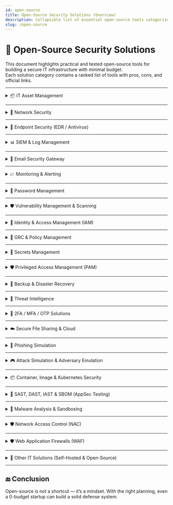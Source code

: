 ```yaml
---
id: open-source
title: Open-Source Security Solutions (Overview)
description: Collapsible list of essential open-source tools categorized by solution type.
slug: /open-source
---
```



# 🧩 Open-Source Security Solutions

This document highlights practical and tested open-source tools for building a secure IT infrastructure with minimal budget.  
Each solution category contains a ranked list of tools with pros, cons, and official links.


---

<details>
<summary>📦 IT Asset Management</summary>

Tools for tracking hardware, software, licenses, and infrastructure assets.

### 🥇 1. **GLPI**
> A comprehensive IT asset and service management platform.

- ✅ **Pros**:
  - Full ITIL support (Incident, Change, Problem management)
  - Extendable with plugins (LDAP, monitoring, inventory agents)
  - Built-in ticketing and CMDB
- ❌ **Cons**:
  - UI feels dated
  - Initial setup can be complex
- 🔗 [https://glpi-project.org](https://glpi-project.org)

---

### 🥈 2. **Snipe-IT**
> A lightweight, user-friendly inventory management tool.

- ✅ **Pros**:
  - Modern and intuitive interface
  - Tracks assets, licenses, check-ins/checkouts
  - Easy for small IT teams to adopt
- ❌ **Cons**:
  - No built-in CMDB
  - Limited integrations compared to GLPI
- 🔗 [https://snipeitapp.com](https://snipeitapp.com)  
  [GitHub Repo](https://github.com/snipe/snipe-it)

---

### 🥉 3. **NetBox**
> A DCIM tool for managing networks, racks, and IP space.

- ✅ **Pros**:
  - Perfect for data center and network infrastructure mapping
  - Powerful REST API for automation
  - Tracks IPs, VLANs, racks, and cables
- ❌ **Cons**:
  - Not intended for tracking user devices like laptops
  - More DevOps/NOC-oriented than traditional IT
- 🔗 [https://netbox.dev](https://netbox.dev)  
  [GitHub Repo](https://github.com/netbox-community/netbox)

</details>


---


<details>
<summary>📡 Network Security</summary>

Tools to monitor, filter, and protect your network infrastructure.

### 🥇 1. **OPNsense / pfSense**
> Open-source firewall and routing platforms with enterprise-grade features.

- ✅ **Pros**:
  - Full-featured firewall, IDS/IPS (Suricata), VPN, DHCP, DNS
  - Web-based GUI, easy to configure
  - Plugin ecosystem (e.g., ntopng, HAProxy, Sensei)
- ❌ **Cons**:
  - Requires dedicated hardware or VM
  - Can be overkill for very small environments
- 🔗 [https://opnsense.org](https://opnsense.org)  
  [https://www.pfsense.org](https://www.pfsense.org)

---

### 🥈 2. **Suricata**
> Powerful and fast IDS/IPS engine with deep packet inspection.

- ✅ **Pros**:
  - Real-time intrusion detection and prevention
  - Supports signature and anomaly-based detection
  - Works standalone or integrated into other tools (like OPNsense)
- ❌ **Cons**:
  - CLI-driven, requires config tuning
  - Generates a lot of logs; needs log management
- 🔗 [https://suricata.io](https://suricata.io)

---

### 🥉 3. **Zeek (formerly Bro)**
> Advanced network traffic analysis framework.

- ✅ **Pros**:
  - Excellent for protocol-level logging and forensic analysis
  - Strong in academic, research, and SOC environments
  - Highly extensible via scripting
- ❌ **Cons**:
  - Steep learning curve
  - Not a full-fledged firewall or IPS
- 🔗 [https://zeek.org](https://zeek.org)

---

### 🏅 4. **Snort**
> One of the oldest and most popular network IDS/IPS systems.

- ✅ **Pros**:
  - Proven stability and large rule set (from Cisco Talos)
  - Can run in IDS or inline IPS mode
  - Broad community support and integration options
- ❌ **Cons**:
  - Less modern than Suricata in multithreading
  - More effort required for config management
- 🔗 [https://www.snort.org](https://www.snort.org)

</details>


---


<details>
<summary>🔐 Endpoint Security (EDR / Antivirus)</summary>

Tools to monitor, detect, and respond to endpoint threats on Windows and Linux systems.

### 🥇 1. **Wazuh**
> Open-source XDR and SIEM agent for endpoint security and compliance.

- ✅ **Pros**:
  - Real-time log collection and anomaly detection
  - File integrity monitoring (FIM), rootkit detection, and vulnerability detection
  - Works across Windows, Linux, and macOS
- ❌ **Cons**:
  - Complex to deploy as full stack (uses ELK backend)
  - Needs fine-tuning for noise reduction
- 🔗 [https://wazuh.com](https://wazuh.com)

---

### 🥈 2. **OSSEC+**
> Enhanced version of OSSEC with machine learning and threat intelligence, still free.

- ✅ **Pros**:
  - Includes ML engine, PKI encryption, ELK integration
  - Real-time community threat sharing
  - Features: FIM, malware detection, active response, compliance auditing
- ❌ **Cons**:
  - Requires free registration to access OSSEC+ features
  - Slightly less community support than Wazuh
- 🔗 [https://www.atomicorp.com/products/ossec/](https://www.atomicorp.com/products/ossec/)

---

### 🥉 3. **OSSEC**
> Lightweight host-based intrusion detection system (HIDS).

- ✅ **Pros**:
  - File integrity monitoring, log analysis, rootkit detection
  - Works on Linux, Windows, BSD
  - Extremely lightweight and stable
- ❌ **Cons**:
  - No built-in GUI
  - Lacks advanced threat sharing or ML features
- 🔗 [https://www.ossec.net](https://www.ossec.net)

</details>


---


<details>
<summary>📊 SIEM & Log Management</summary>

Solutions for collecting, analyzing, and responding to logs for security and compliance.

### 🥇 1. **ELK Stack (Elasticsearch, Logstash, Kibana)**
> Industry-standard open-source stack for centralized log management and SIEM.

- ✅ **Pros**:
  - Powerful search, filtering, and visualization (Kibana)
  - Flexible ingestion pipeline with Logstash and Beats
  - Widely adopted in security operations centers (SOCs)
- ❌ **Cons**:
  - Resource-intensive (requires 8GB+ RAM for smooth use)
  - Requires tuning and scaling for large log volumes
- 🔗 [https://www.elastic.co/what-is/elk-stack](https://www.elastic.co/what-is/elk-stack)

---

### 🥈 2. **Wazuh**
> An open-source XDR and SIEM platform based on the ELK stack.

- ✅ **Pros**:
  - Centralized log collection, analysis, and alerting
  - Comes with prebuilt dashboards, rules, and threat detection
  - Combines endpoint monitoring with SIEM functionality
- ❌ **Cons**:
  - Requires Elasticsearch backend (resource heavy)
  - Rule tuning and false-positive handling required
- 🔗 [https://wazuh.com](https://wazuh.com)

---

### 🥉 3. **OSSEC+**
> Enhanced version of OSSEC with integrated ELK, machine learning, and threat sharing.

- ✅ **Pros**:
  - Machine learning for anomaly detection
  - Real-time community threat sharing
  - Includes ELK stack, PKI encryption, and FIM
- ❌ **Cons**:
  - Requires free registration for OSSEC+ features
  - Slightly smaller community than Wazuh or ELK
- 🔗 [https://www.atomicorp.com/products/ossec/](https://www.atomicorp.com/products/ossec/)

</details>


---


<details>
<summary>📩 Email Security Gateway</summary>

Solutions to protect inbound/outbound email traffic from spam, phishing, and malware.

### 🥇 1. **Rspamd**
> High-performance spam filtering system that can be used as a mail gateway.

- ✅ **Pros**:
  - Fast and lightweight (C-written, asynchronous)
  - DNSBL, SPF, DKIM, DMARC, fuzzy matching
  - Web UI and Redis support
- ❌ **Cons**:
  - Requires external MTA integration (e.g., Postfix)
  - Advanced config can be complex
- 🔗 [https://rspamd.com](https://rspamd.com)

---

### 🥈 2. **Mailcow**
> Mail server suite with anti-spam/anti-virus, supports Postfix, Dovecot, Rspamd, and ClamAV.

- ✅ **Pros**:
  - All-in-one mail server + security stack
  - Docker-based, easy deployment
  - Web UI, Let's Encrypt, 2FA support
- ❌ **Cons**:
  - More like a full mail server than just a gateway
  - Heavier than standalone tools
- 🔗 [https://mailcow.email](https://mailcow.email)

---

### 🥉 3. **Proxmox Mail Gateway**
> Enterprise-class email security appliance (open-source edition available).

- ✅ **Pros**:
  - Powerful web GUI
  - SpamAssassin + ClamAV integration
  - Rule-based filtering and quarantine
- ❌ **Cons**:
  - Open-source version lacks some commercial features
  - Needs separate SMTP infrastructure
- 🔗 [https://www.proxmox.com/en/proxmox-mail-gateway](https://www.proxmox.com/en/proxmox-mail-gateway)

</details>


---


<details>
<summary>📈 Monitoring & Alerting</summary>

Best open-source tools to monitor infrastructure, analyze system health, and receive real-time alerts.

### 🥇 1. **Zabbix**
> Enterprise-grade full-stack monitoring platform.

- ✅ **Pros**:
  - Monitor servers, network devices, VMs, services
  - Supports SNMP, traps, agent/agentless monitoring
  - Complex alerting logic and escalation rules
- ❌ **Cons**:
  - Initial setup and configuration are complex
  - UI could feel outdated compared to modern tools
- 🔗 [https://www.zabbix.com](https://www.zabbix.com)

---

### 🥈 2. **Prometheus + Grafana**
> Cloud-native metrics-based monitoring with rich dashboards and alerts.

- ✅ **Pros**:
  - Powerful PromQL-based querying
  - Grafana integration for custom dashboards
  - Alertmanager for flexible notifications
- ❌ **Cons**:
  - Focused on time-series metrics only (no logs)
  - Requires understanding of Prometheus architecture
- 🔗 [https://prometheus.io](https://prometheus.io)  
  [https://grafana.com](https://grafana.com)

---

### 🥉 3. **Uptime Kuma**
> Simple self-hosted uptime monitoring tool with alerting.

- ✅ **Pros**:
  - Easy to set up (Docker-based or standalone)
  - Telegram, Slack, Discord, Email, etc. notifications
  - Supports HTTP(s), TCP, DNS, Ping (ICMP)
- ❌ **Cons**:
  - Only checks availability, no system metrics
  - Limited integrations compared to Zabbix/Prometheus
- 🔗 [https://github.com/louislam/uptime-kuma](https://github.com/louislam/uptime-kuma)

</details>


---


<details>
<summary>🔐 Password Management</summary>

Open-source tools to securely store and manage passwords, API keys, and secrets — suitable for self-hosted personal and organizational use.

### 🥇 1. **Vaultwarden** (Bitwarden-compatible)
> Lightweight self-hosted password server compatible with official Bitwarden clients.

- ✅ **Pros**:
  - Supports browser/mobile apps, organizations, vaults
  - Minimal resource usage, Docker deployment
  - 2FA, TOTP, admin panel, user/group support
- ❌ **Cons**:
  - Community-driven fork, no official support
  - Lacks some advanced Bitwarden premium features
- 🔗 [https://github.com/dani-garcia/vaultwarden](https://github.com/dani-garcia/vaultwarden)

---

### 🥈 2. **Passbolt**
> GPG-based team password manager built for collaboration and sharing.

- ✅ **Pros**:
  - Designed for team-based usage
  - Secure GPG encryption
  - Browser extension, user/group roles, audit logs
- ❌ **Cons**:
  - Setup is complex (PHP + GPG + MySQL)
  - Mobile and offline access still limited
- 🔗 [https://www.passbolt.com](https://www.passbolt.com)

---

### 🥉 3. **Psono**
> Enterprise-ready password manager with strong API support and encryption.

- ✅ **Pros**:
  - Multi-user, multi-tenant, encrypted sharing
  - LDAP, REST API, Docker-based deployment
  - Supports file secrets and access control
- ❌ **Cons**:
  - UI is less intuitive than others
  - Enterprise features may require a license
- 🔗 [https://psono.com](https://psono.com)


</details>


---


<details>
<summary>🛡️ Vulnerability Management & Scanning</summary>

Tools that help detect, evaluate, and manage security vulnerabilities across infrastructure, endpoints, and web applications.

---

### 🥇 1. **OpenVAS / Greenbone Community Edition**
> One of the most complete open-source vulnerability scanners maintained by Greenbone.

- ✅ **Pros**:
  - Large vulnerability test feed (100K+ tests)
  - Full infrastructure scanning (servers, routers, network devices)
  - Web-based dashboard (GVM), role-based access
  - Regular updates and scan policy customization
- ❌ **Cons**:
  - Complex installation, especially on non-Debian systems
  - Requires decent hardware resources
  - Web app testing is limited
- 🔗 [https://www.greenbone.net/en/community-edition](https://www.greenbone.net/en/community-edition)

---

### 🥈 2. **Nessus Essentials**
> A popular vulnerability scanner developed by Tenable — free for up to 16 IPs.

- ✅ **Pros**:
  - Intuitive GUI and easy to use
  - Regular plugin feed updates (CVEs, CVSS, risk rating)
  - Multiple scan templates (external, web, compliance, etc.)
  - Ideal for small environments or training labs
- ❌ **Cons**:
  - Not fully open-source (closed-source with free tier)
  - Registration required to use Essentials edition
- 🔗 [https://www.tenable.com/products/nessus/nessus-essentials](https://www.tenable.com/products/nessus/nessus-essentials)

---

### 🥉 3. **Faraday Community Edition**
> A vulnerability management platform that aggregates findings from multiple scanners.

- ✅ **Pros**:
  - Centralizes results from OpenVAS, Nmap, Burp, Nikto, etc.
  - Risk-based dashboards and tagging
  - Great for teams to track findings and assign remediation
- ❌ **Cons**:
  - Community edition lacks reporting and automation
  - Setup is heavier compared to standalone scanners
- 🔗 [https://github.com/infobyte/faraday](https://github.com/infobyte/faraday)

---

### 🌐 4. **OWASP ZAP (Zed Attack Proxy)**
> A full-featured DAST (Dynamic Application Security Testing) tool for web apps.

- ✅ **Pros**:
  - Proxy-based web app scanning
  - Finds common vulns: XSS, SQLi, CSRF, insecure headers
  - Active/passive scan modes, fuzzing, spidering
- ❌ **Cons**:
  - Only useful for web targets (not infra)
  - May require manual configuration for best results
- 🔗 [https://www.zaproxy.org](https://www.zaproxy.org)

---

### ⚡ 5. **Nuclei**
> Lightning-fast web scanning framework using YAML templates.

- ✅ **Pros**:
  - Ideal for bug bounty and automation (CI/CD pipelines)
  - Large library of community templates (CVE, misconfig, takeover, etc.)
  - Easily customizable, scriptable with CLI
- ❌ **Cons**:
  - No GUI
  - Doesn’t scan infrastructure or OS vulnerabilities
- 🔗 [https://github.com/projectdiscovery/nuclei](https://github.com/projectdiscovery/nuclei)

---

### 🧪 6. **Nikto**
> Lightweight web server scanner focused on known issues and misconfigurations.

- ✅ **Pros**:
  - Easy to run on any Linux machine
  - Detects outdated server software, insecure headers, dangerous files
- ❌ **Cons**:
  - Outdated interface, no dashboard
  - Higher false-positive rate than modern tools
- 🔗 [https://github.com/sullo/nikto](https://github.com/sullo/nikto)

---

### 🧠 7. **OWASP Amass**
> Asset discovery and external attack surface mapping tool.

- ✅ **Pros**:
  - Performs subdomain enumeration, DNS bruteforce, passive recon
  - Supports graph export and external integrations
- ❌ **Cons**:
  - Doesn’t scan for vulnerabilities itself — just discovers assets
  - CLI-only
- 🔗 [https://owasp.org/www-project-amass](https://owasp.org/www-project-amass)

</details>


---


<details>
<summary>🔐 Identity & Access Management (IAM)</summary>

Open-source identity providers and access management tools used for authentication, SSO, and secure identity workflows.

### 🥇 1. **Keycloak**
> Enterprise-grade IAM platform by Red Hat.

- ✅ **Pros**:
  - Full support for SSO, OAuth2, OpenID Connect, LDAP, SCIM, MFA
  - RBAC, client app management, identity brokering
  - Admin UI and CLI tools
- ❌ **Cons**:
  - Heavy (Java-based), complex setup
  - May be overkill for small-scale use
- 🔗 [https://www.keycloak.org](https://www.keycloak.org)

---

### 🥈 2. **Authentik**
> Lightweight, modern IAM platform written in Python.

- ✅ **Pros**:
  - OAuth2, SAML, LDAP, SCIM, WebAuthn
  - Clean admin UI, Docker-based easy setup
  - Great for self-hosted environments and teams
- ❌ **Cons**:
  - Smaller ecosystem compared to Keycloak
  - Less fine-grained control in advanced use cases
- 🔗 [https://goauthentik.io](https://goauthentik.io)

---

### 🥉 3. **Ory Stack** (Kratos, Hydra, Keto)
> API-first modular IAM framework.

- ✅ **Pros**:
  - Split architecture: Identity (Kratos), OAuth2 (Hydra), RBAC (Keto)
  - Scalable, ideal for microservices & headless setups
  - Written in Go with modern REST APIs
- ❌ **Cons**:
  - Steeper learning curve
  - No built-in UI (headless only)
- 🔗 [https://www.ory.sh](https://www.ory.sh)

</details>


---


<details>
<summary>🧭 GRC & Policy Management</summary>

Open-source tools that help organizations manage governance, risk assessments, compliance requirements, and security policies.

### 🥇 1. **CISO Assistant (Community Edition)**
> Comprehensive GRC platform supporting over 80 frameworks.

- ✅ **Pros**:
  - Covers Risk, AppSec, Compliance/Audit Management, and Privacy.
  - Supports frameworks like NIST CSF, ISO 27001, SOC2, CIS, PCI DSS, GDPR, HIPAA, and more.
  - Features include auto-mapping, multilingual support, and a modern UI.
  - Built with Django and SvelteKit; offers Docker deployment.
- ❌ **Cons**:
  - Some advanced features are part of the commercial editions.
  - May have a steeper learning curve for beginners.
- 🔗 [https://github.com/intuitem/ciso-assistant-community](https://github.com/intuitem/ciso-assistant-community)

---

### 🥈 2. **Eramba (Community Edition)**
> Enterprise-grade GRC platform with a free community version.

- ✅ **Pros**:
  - Risk assessment, policy review, compliance mapping.
  - Audit workflows, awareness programs.
  - Custom controls and reporting.
- ❌ **Cons**:
  - Community edition lacks some automation features.
  - UI is a bit dated.
- 🔗 [https://www.eramba.org](https://www.eramba.org)

---

### 🥉 3. **OpenGRC / OpenControl**
> Lightweight framework to document controls and compliance.

- ✅ **Pros**:
  - Markdown/YAML-based documentation for security controls.
  - Integrates well with version control (Git).
  - Used in modern DevSecOps workflows.
- ❌ **Cons**:
  - Not a full dashboard/platform.
  - No UI – mainly for engineers and compliance teams.
- 🔗 [https://open-control.org](https://open-control.org)

---

### 🏅 4. **Gapps**
> Security compliance platform focusing on tracking progress against various frameworks.

- ✅ **Pros**:
  - Supports frameworks like SOC2, NIST CSF, ISO27001, HIPAA, and more.
  - Features include control tracking, policy management, and vendor questionnaires.
  - Docker-based deployment with a user-friendly interface.
- ❌ **Cons**:
  - Currently in Alpha mode; not recommended for production use.
  - Limited community support compared to other tools.
- 🔗 [https://github.com/bmarsh9/gapps](https://github.com/bmarsh9/gapps)

</details>


---


<details>
<summary>🔐 Secrets Management</summary>

Tools that help securely store, manage, and access secrets like passwords, API keys, and certificates in infrastructure, DevOps, and production environments.


### 🥇 1. **HashiCorp Vault**
> Industry-standard tool for storing and accessing secrets with fine-grained access control.

- ✅ **Pros**:
  - Dynamic secrets, leases, revocation
  - Identity-based access, audit logs
  - Supports K/V, AWS, databases, SSH secrets
  - CLI, API, and UI available
- ❌ **Cons**:
  - Complex initial setup
  - Requires good infrastructure planning
- 🔗 [https://www.vaultproject.io](https://www.vaultproject.io)

---

### 🥈 2. **Infisical**
> Open-source secrets management platform with a modern UI and developer-friendly features.

- ✅ **Pros**:
  - Secrets versioning, rotation, and point-in-time recovery
  - Integrations with GitHub, Vercel, AWS, Terraform, Ansible
  - Kubernetes operator and CLI support
  - Internal PKI and SSH certificate management
  - Self-hostable with MIT license
- ❌ **Cons**:
  - Some enterprise features require a paid license
- 🔗 [https://infisical.com](https://infisical.com)

---

### 🥉 3. **CyberArk Conjur (Open Source)**
> Enterprise-grade secrets manager focused on DevOps and containerized environments.

- ✅ **Pros**:
  - Fine-grained RBAC and policy control
  - Strong Kubernetes & CI/CD integration
  - REST APIs and secure auditing
- ❌ **Cons**:
  - Documentation can be overwhelming
  - Active community, but less than Vault
- 🔗 [https://www.conjur.org](https://www.conjur.org)


</details>


---


<details>
<summary>🛡️ Privileged Access Management (PAM)</summary>

Privileged Access Management (PAM) tools are designed to control, monitor, and audit the access of users with elevated (admin/root) privileges. These tools help reduce attack surface, enforce access control, and meet compliance requirements.

---

### 🥇 1. **Teleport**
> Modern, open-source Zero Trust PAM for SSH, Kubernetes, RDP, and databases.

- ✅ **Pros**:
  - Role-based access (RBAC), session recording, audit logs
  - Supports certificate-based short-lived access tokens
  - Works with Kubernetes, DBs, apps, SSH/RDP
  - SSO integration (OIDC, SAML, GitHub, Okta, etc.)
- ❌ **Cons**:
  - Some enterprise features are paid
  - Requires infrastructure planning
- 🔗 [https://goteleport.com](https://goteleport.com)

---

### 🥈 2. **JumpServer**
> Fully open-source PAM platform built for enterprise environments.

- ✅ **Pros**:
  - Supports SSH, RDP, K8s, DB, WebApps
  - Web UI for access requests, session recording, and auditing
  - LDAP/AD integration, RBAC, MFA, and asset management
- ❌ **Cons**:
  - UI is mostly in Chinese by default (can be translated)
  - Heavier setup compared to lightweight solutions
- 🔗 [https://www.jumpserver.org](https://www.jumpserver.org)

---

### 🥉 3. **Pritunl Zero**
> Zero Trust Access Gateway with focus on SSH and web apps.

- ✅ **Pros**:
  - Simple reverse proxy model with strong authentication
  - Certificate-based SSH access with web login approval
  - LDAP and SSO integration support
- ❌ **Cons**:
  - Less feature-rich compared to full PAM platforms
  - Mainly focused on HTTP and SSH, lacks full vault or session granularity
- 🔗 [https://pritunl.com/zero](https://pritunl.com/zero)

</details>


---


<details>
<summary>💾 Backup & Disaster Recovery</summary>

Open-source tools to back up data, systems, and virtual environments securely with options for incremental backups, deduplication, and remote/offsite recovery.

---

### 🥇 1. **UrBackup**
> Client/Server-based easy-to-use backup system for images and files.

- ✅ **Pros**:
  - Supports both **image-level** and **file-level** backups
  - Web interface for managing clients and scheduling
  - Works on Windows, Linux, macOS
  - Incremental backups, deduplication, compression
- ❌ **Cons**:
  - Not designed for enterprise multi-tenant environments
- 🔗 [https://www.urbackup.org](https://www.urbackup.org)

---

### 🥈 2. **BorgBackup (Borg)**
> Deduplicating, encrypted backup program for Linux/Unix systems.

- ✅ **Pros**:
  - Secure backups with built-in encryption
  - Excellent deduplication and compression
  - CLI-driven, great for scripting and automation
- ❌ **Cons**:
  - No native web UI (community-built frontends available)
  - Focused mainly on advanced users (DevOps, sysadmins)
- 🔗 [https://www.borgbackup.org](https://www.borgbackup.org)

---

### 🥉 3. **Restic**
> Fast, secure, and efficient backup tool written in Go.

- ✅ **Pros**:
  - Cross-platform support (Linux, macOS, Windows)
  - Snapshot-based, versioned backups
  - Encrypted, deduplicated, simple CLI
- ❌ **Cons**:
  - Does not support image/system-level backups (file-level only)
- 🔗 [https://restic.net](https://restic.net)

</details>


---


<details>
<summary>🧠 Threat Intelligence</summary>

Open-source threat intelligence platforms help collect, analyze, and share indicators of compromise (IOCs), threat actor data, and TTPs (Tactics, Techniques, and Procedures). These tools improve situational awareness and enable proactive defense.

---

### 🥇 1. **OpenCTI**
> Cyber threat intelligence platform with structured data, ATT&CK support, and API-driven automation.

- ✅ **Pros**:
  - Full support for **MITRE ATT&CK** framework
  - Advanced data modeling and relationship mapping
  - REST API and connector-based architecture for automation
  - Supports STIX 2.1 and TAXII protocols
- ❌ **Cons**:
  - Complex deployment (requires Elasticsearch, Redis, RabbitMQ)
  - Can be resource-intensive
- 🔗 [https://www.opencti.io](https://www.opencti.io)

---

### 🥈 2. **MISP (Malware Information Sharing Platform)**
> Open-source platform to share, store, and correlate IOCs and threat information.

- ✅ **Pros**:
  - Built-in support for **IOC correlation and enrichment**
  - Extensive sharing capabilities (MISP-to-MISP sync)
  - Community-driven with many integrations (OSINT feeds, etc.)
- ❌ **Cons**:
  - UI is less modern compared to newer platforms
  - Configuration may be time-consuming for advanced use cases
- 🔗 [https://www.misp-project.org](https://www.misp-project.org)

---

### 🥉 3. **YETI (Your Everyday Threat Intelligence)**
> Lightweight threat intelligence platform to track indicators, actors, and malware.

- ✅ **Pros**:
  - Easy to deploy and manage
  - Includes integrations for enrichment (e.g., VirusTotal, MISP)
  - Visualizes relationships between observables and threats
- ❌ **Cons**:
  - Smaller community and slower development
  - Fewer enterprise features compared to OpenCTI or MISP
- 🔗 [https://github.com/yeti-platform/yeti](https://github.com/yeti-platform/yeti)

</details>


---


<details>
<summary>🔐 2FA / MFA / OTP Solutions</summary>

Multi-Factor Authentication (MFA) tools enhance login security by requiring additional verification steps (such as time-based OTPs, push notifications, or biometric checks). These open-source solutions provide secure 2FA/MFA capabilities for your applications and infrastructure.

---

### 🥇 1. **Authelia**
> An open-source authentication and authorization server providing 2FA, SSO, and secure access control.

- ✅ **Pros**:
  - Full-featured MFA support (TOTP, Duo, WebAuthn)
  - Reverse-proxy compatible (NGINX, Traefik)
  - LDAP, SAML, and OpenID Connect (OIDC) integrations
  - User portal with 2FA enrollment and recovery options
- ❌ **Cons**:
  - Requires reverse proxy setup and initial YAML configuration
  - Better suited for DevOps/admin users
- 🔗 [https://www.authelia.com](https://www.authelia.com)

---

### 🥈 2. **PrivacyIDEA**
> A flexible authentication system supporting OTP tokens, push-based MFA, and various integrations.

- ✅ **Pros**:
  - Supports wide range of token types (TOTP, HOTP, U2F, Push)
  - Integrates with FreeRADIUS, SAML, LDAP, and more
  - Web-based admin and user interfaces
  - Suitable for enterprise environments
- ❌ **Cons**:
  - Requires Python environment and separate components (e.g., RADIUS server) for full setup
- 🔗 [https://www.privacyidea.org](https://www.privacyidea.org)

---

### 🥉 3. **Keycloak**
> Identity and access management solution with built-in MFA support.

- ✅ **Pros**:
  - Native support for TOTP-based 2FA
  - SSO, Identity Brokering, and Role-Based Access Control
  - Extensible with custom authentication flows
- ❌ **Cons**:
  - Heavyweight: requires Java environment and more resources
  - Complex UI and initial learning curve
- 🔗 [https://www.keycloak.org](https://www.keycloak.org)

</details>


---


<details>
<summary>☁️ Secure File Sharing & Cloud</summary>

Open-source file sharing and self-hosted cloud storage tools that prioritize privacy, encryption, and secure collaboration. Ideal for teams, enterprises, or individuals looking to retain full control over their data.

---

### 🥇 1. **Nextcloud**
> A self-hosted collaboration and file sharing platform with end-to-end encryption.

- ✅ **Pros**:
  - Secure file sync and share with **E2EE** (End-to-End Encryption)
  - Built-in apps for calendar, contacts, chat, video calls, and document editing
  - LDAP/SSO integration, MFA support
  - Strong community and plugin ecosystem
- ❌ **Cons**:
  - Requires careful tuning for performance at scale
  - Can be resource-intensive on large deployments
- 🔗 [https://nextcloud.com](https://nextcloud.com)

---

### 🥈 2. **Seafile**
> High-performance file hosting platform focused on reliability and speed.

- ✅ **Pros**:
  - Fast syncing even for large files and repos
  - Optional end-to-end encryption per library
  - Desktop, mobile, and web clients available
- ❌ **Cons**:
  - Fewer built-in collaboration tools compared to Nextcloud
  - Some advanced features require the Pro edition
- 🔗 [https://www.seafile.com](https://www.seafile.com)

---

### 🥉 3. **OnionShare**
> Anonymous and secure file sharing over the Tor network.

- ✅ **Pros**:
  - Peer-to-peer file sharing without any server
  - Uses Tor hidden services for anonymity
  - Simple GUI and CLI tools available
- ❌ **Cons**:
  - Depends on both sender and receiver running OnionShare or accessing via Tor Browser
  - Not designed for large-scale or long-term storage
- 🔗 [https://onionshare.org](https://onionshare.org)

</details>


---


<details>
<summary>🎯 Phishing Simulation</summary>

Security awareness and phishing simulation tools help educate users and test their response to real-world phishing attacks. These open-source platforms are ideal for building a security culture through training, simulated phishing emails, and reporting.

---

### 🥇 1. **GoPhish**
> Powerful open-source phishing simulation framework with tracking and reporting.

- ✅ **Pros**:
  - Create and send realistic phishing campaigns
  - Tracks email opens, clicks, and credentials entered
  - Web UI for campaign management
  - REST API for automation
- ❌ **Cons**:
  - No built-in awareness training modules
  - Requires email server setup and domain configuration
- 🔗 [https://getgophish.com](https://getgophish.com)

---

### 🥈 2. **King Phisher**
> Phishing campaign toolkit with support for social engineering testing and metrics collection.

- ✅ **Pros**:
  - Supports templated email and web landing pages
  - Tracks credentials, location, browser info
  - Integrates with SPF/DKIM/DMARC configs
- ❌ **Cons**:
  - Requires client + server setup (Python-based)
  - Setup slightly more complex than GoPhish
- 🔗 [https://github.com/securestate/king-phisher](https://github.com/securestate/king-phisher)

---

### 🥉 3. **Lucy Community Edition**
> Awareness training and phishing simulation suite with LMS-like features (limited in free version).

- ✅ **Pros**:
  - Combines phishing tests with user training modules
  - Templates, videos, quizzes, and reports
  - Includes learning management system (LMS)
- ❌ **Cons**:
  - Free version has limited features (no full automation)
  - UI is a bit outdated
- 🔗 [https://lucysecurity.com](https://lucysecurity.com)

</details>


---


<details>
<summary>🎮 Attack Simulation & Adversary Emulation</summary>

These platforms simulate real-world attack behaviors to test detection, response, and resilience. They are ideal for adversary emulation, purple teaming, and validating defensive controls such as EDRs and SIEMs.

---

### 🥇 1. **Atomic Red Team**
> A collection of simple, open-source tests mapped to MITRE ATT&CK techniques.

- ✅ **Pros**:
  - Based on MITRE ATT&CK techniques
  - No agent required – runs via PowerShell, Bash, etc.
  - YAML-based for easy customization and automation
- ❌ **Cons**:
  - No built-in visual interface (CLI or third-party integration needed)
  - Requires external logging/SIEM to correlate test results
- 🔗 [https://github.com/redcanaryco/atomic-red-team](https://github.com/redcanaryco/atomic-red-team)

---

### 🥈 2. **Caldera (by MITRE)**
> Automated adversary emulation system supporting custom plugins and operations.

- ✅ **Pros**:
  - Agent-based simulation for Windows, Linux, and macOS
  - Built-in adversary profiles for realistic attack chains
  - Intuitive web UI and REST API
- ❌ **Cons**:
  - Requires operational setup and basic red team knowledge
  - Agents may be flagged by AV/EDR solutions
- 🔗 [https://github.com/mitre/caldera](https://github.com/mitre/caldera)

---

### 🥉 3. **Sliver (C2 Framework)**
> Cross-platform, modern Command & Control framework built for adversary simulation.

- ✅ **Pros**:
  - Supports HTTP/S, DNS, and mTLS communication
  - Includes operator-friendly shell, staging, and payload customization
  - Collaboration-ready for red team operations
- ❌ **Cons**:
  - Needs advanced OpSec practices for safe testing
  - Detection by modern EDRs is common without proper evasion
- 🔗 [https://github.com/BishopFox/sliver](https://github.com/BishopFox/sliver)

---

### 🔢 4. **APTSimulator**
> Windows batch script to simulate APT-style attack behaviors for detection testing.

- ✅ **Pros**:
  - Easy to execute, lightweight, and no compilation required
  - Simulates known APT actions and artifacts (e.g., registry, services)
  - Good for AV/EDR and correlation rule validation
- ❌ **Cons**:
  - Windows-only
  - Does not execute real exploits — mainly artifact simulation
- 🔗 [https://github.com/NextronSystems/APTSimulator](https://github.com/NextronSystems/APTSimulator)

---

### 🔢 5. **Red Team Automation (RTA)**
> A framework for testing security analytics and detection content using Windows attack emulation.

- ✅ **Pros**:
  - Simulates real-world attack techniques via prebuilt scripts
  - Includes scenarios for process injection, LOLBins, persistence, etc.
  - Very useful for testing SIEM rules (Elastic, Splunk, etc.)
- ❌ **Cons**:
  - Not a full-fledged C2 — purely simulation-focused
  - Limited in scope to detection use-cases
- 🔗 [https://github.com/endgameinc/RTA](https://github.com/endgameinc/RTA)

---

### ⚔️ Bonus: **Other Notables**
- 🐒 **Infection Monkey** — Internal lateral movement and network resilience testing  
  🔗 [https://github.com/guardicore/monkey](https://github.com/guardicore/monkey)

- 🧪 **Prelude Operator** — Lightweight adversary emulation with custom chains  
  🔗 [https://www.prelude.org](https://www.prelude.org)

</details>


---


<details>
<summary>📦 Container, Image & Kubernetes Security</summary>

Secure containerized workloads through every phase: from image build to runtime protection and compliance auditing.

---

#### 🔧 Pre-Deployment
> Scan and harden container images **before deployment**.

- **🔍 Trivy** — Scan container images, OS packages, IaC, and source code for vulnerabilities.  
- **🛡️ Kyverno** — Enforce policies for container security (e.g., block privileged containers, require labels, etc.).

---

#### 🧠 Runtime Protection
> Detect and respond to threats **while containers are running**.

- **📉 Falco** — Monitor Kubernetes and container behavior in real-time, generate alerts based on suspicious syscalls and activity.  
- **🛑 KubeArmor** — Apply runtime security policies to **block unauthorized behavior** (e.g., file access, network connections).

---

#### 📋 Compliance & Posture
> Audit Kubernetes environments for security **best practices and benchmarks**.

- **✅ kube-bench** — Check compliance with the CIS Kubernetes benchmark.  
- **🚀 Starboard** — Integrates scanners like Trivy and kube-bench into Kubernetes CRDs for continuous posture visibility.

</details>


---


<details>
<summary>🧪 SAST, DAST, IAST & SBOM (AppSec Testing)</summary>

Open-source tools for testing application security throughout the development lifecycle — from static code analysis to dynamic scanning and software composition visibility.

---

### 🔐 Static Application Security Testing (SAST)

#### 🥇 1. **Semgrep**
> Lightweight, fast, and developer-friendly static code analyzer.

- ✅ **Pros**:
  - Language-aware rules written in YAML
  - Fast scans and easy CI/CD integration
  - Extensive community ruleset and custom rule support
- ❌ **Cons**:
  - Requires custom rules for deep, app-specific logic
  - Lacks deep taint analysis like commercial tools
- 🔗 [https://semgrep.dev](https://semgrep.dev)

#### 🥈 2. **SonarQube Community Edition**
> Code quality and vulnerability detection across multiple languages.

- ✅ **Pros**:
  - Supports Java, Python, JavaScript, C#, and more
  - Detects code smells, bugs, and basic security issues
  - Has a rich web-based dashboard for browsing findings
- ❌ **Cons**:
  - Advanced security rules require commercial edition
  - Setup can be resource-intensive for large projects
- 🔗 [https://www.sonarqube.org](https://www.sonarqube.org)

#### 🥉 3. **CodeQL**
> Query-based semantic code analysis by GitHub Security Lab.

- ✅ **Pros**:
  - Enables writing custom queries in QL language
  - Integrates with GitHub Actions for automation
  - Powerful for finding complex logic vulnerabilities
- ❌ **Cons**:
  - Learning curve for QL language and query writing
  - Resource-intensive analysis for large codebases
- 🔗 [https://codeql.github.com](https://codeql.github.com)

---

### 🌐 Dynamic Application Security Testing (DAST)

#### 🥇 1. **OWASP ZAP (Zed Attack Proxy)**
> Full-featured web application scanner with active and passive modes.

- ✅ **Pros**:
  - Spidering, fuzzing, authentication, and session support
  - CLI and GUI modes suitable for automation or manual testing
  - Large plugin ecosystem and active community
- ❌ **Cons**:
  - Can produce false positives if misconfigured
  - Requires manual tuning for complex apps
- 🔗 [https://www.zaproxy.org](https://www.zaproxy.org)

#### 🥈 2. **Nikto**
> Lightweight command-line web server scanner.

- ✅ **Pros**:
  - Scans for outdated server software and misconfigs
  - Simple CLI usage and fast execution
- ❌ **Cons**:
  - Not comprehensive for app-layer vulnerabilities
  - Output may require manual parsing
- 🔗 [https://github.com/sullo/nikto](https://github.com/sullo/nikto)

#### 🥉 3. **Arachni** (archived)
> Modular and high-performance web app scanner.

- ✅ **Pros**:
  - Includes browser simulation, session handling, and plugin architecture
  - Supports JavaScript-heavy web apps
- ❌ **Cons**:
  - No longer actively maintained
  - May have compatibility issues with newer systems
- 🔗 [https://github.com/Arachni/arachni](https://github.com/Arachni/arachni)

---

### ⚙️ Interactive Application Security Testing (IAST)

#### 🥇 1. **AppSensor (OWASP)**
> In-app attack detection and real-time response system.

- ✅ **Pros**:
  - Detects attacks such as XSS, SQLi, brute-force from inside the app
  - Language-agnostic via API integration
  - Real-time rule engine and configurable detection points
- ❌ **Cons**:
  - Requires code-level instrumentation
  - Integration effort depends on app complexity
- 🔗 [https://owasp.org/www-project-appsensor](https://owasp.org/www-project-appsensor)

---

### 🧾 Software Bill of Materials (SBOM)

#### 🥇 1. **Syft (by Anchore)**
> Generates detailed SBOMs from containers and filesystems.

- ✅ **Pros**:
  - Supports SPDX, CycloneDX, JSON formats
  - Works with OCI images, Dockerfiles, directories
  - Easily pairs with Grype for vulnerability scanning
- ❌ **Cons**:
  - Purely metadata-focused, no scanning on its own
- 🔗 [https://github.com/anchore/syft](https://github.com/anchore/syft)

#### 🥈 2. **CycloneDX CLI**
> CLI tool to create and validate CycloneDX SBOMs.

- ✅ **Pros**:
  - Standards-compliant SBOM generation and merging
  - Validates integrity of SBOM files
- ❌ **Cons**:
  - Needs to be combined with scanners for full coverage
- 🔗 [https://github.com/CycloneDX/cyclonedx-cli](https://github.com/CycloneDX/cyclonedx-cli)

#### 🥉 3. **Tern**
> Inspects container images to produce SBOMs.

- ✅ **Pros**:
  - Tailored for Docker and OCI image layers
  - Outputs SPDX and JSON formats
- ❌ **Cons**:
  - Primarily focused on package metadata extraction
- 🔗 [https://github.com/tern-tools/tern](https://github.com/tern-tools/tern)

</details>


---


<details>
<summary>🧪 Malware Analysis & Sandboxing</summary>

Open-source malware analysis and sandboxing solutions allow you to safely execute, monitor, and analyze suspicious files or binaries in isolated environments. These tools are essential for reverse engineering, threat research, and detecting evasive malware behaviors.

---

### 🥇 1. **Cuckoo Sandbox**
> One of the most popular open-source automated malware analysis systems.

- ✅ **Pros**:
  - Analyzes PE files, Office docs, PDFs, emails, and URLs
  - Produces detailed reports (API calls, dropped files, network activity)
  - Supports Windows, Linux, Android VM guests
  - Extensible via plugins (e.g., YARA, Suricata)
- ❌ **Cons**:
  - Setup is complex (especially with networking and virtualization)
  - Project is no longer actively maintained (but widely used)
- 🔗 [https://github.com/cuckoosandbox/cuckoo](https://github.com/cuckoosandbox/cuckoo)

---

### 🥈 2. **CAPEv2 (Cuckoo fork)**
> A modern fork of Cuckoo with active development and advanced capabilities.

- ✅ **Pros**:
  - Supports shellcode, scripts, and process injection analysis
  - Improved behavioral analysis, YARA rule scanning
  - Community-driven and maintained
- ❌ **Cons**:
  - Same setup complexity as Cuckoo (network, VMs, agents)
  - Requires hardware or nested virtualization
- 🔗 [https://github.com/kevoreilly/CAPEv2](https://github.com/kevoreilly/CAPEv2)

---

### 🥉 3. **IntelOwl**
> A modular threat intelligence and malware analysis orchestrator.

- ✅ **Pros**:
  - Aggregates results from many tools (YARA, strings, VT, whois, etc.)
  - Ideal for enrichment and IOC triage
  - REST API for integration with SIEM/SOAR
- ❌ **Cons**:
  - Not a sandbox — more for passive and static analysis
  - Setup requires multiple containers and APIs
- 🔗 [https://github.com/intelowlproject/IntelOwl](https://github.com/intelowlproject/IntelOwl)

---

### 🔢 4. **Maltrail**
> Network-based detection system for malicious traffic and suspicious domain usage.

- ✅ **Pros**:
  - Detects botnets, C2 traffic, DNS anomalies
  - Lightweight and runs passively on mirrored interfaces
- ❌ **Cons**:
  - Not a full sandbox — focuses on network-level behavior
- 🔗 [https://github.com/stamparm/maltrail](https://github.com/stamparm/maltrail)

---

### 🔢 5. **ThreatPinch Lookup (Browser Extension)**
> Lightweight threat intel lookup tool for analysts.

- ✅ **Pros**:
  - Allows analysts to right-click on hashes, domains, IPs in browser and auto-search
  - Integrates with VirusTotal, AbuseIPDB, etc.
- ❌ **Cons**:
  - Not a sandbox or analysis engine — just enrichment aid
- 🔗 [https://github.com/cloudtracer/ThreatPinchLookup](https://github.com/cloudtracer/ThreatPinchLookup)

</details>


---


<details>
<summary>🛡️ Network Access Control (NAC)</summary>

Solutions that help enforce security policies by controlling device access to network resources based on identity, compliance, and posture.

### 🥇 1. **PacketFence**
> A feature-rich open-source NAC system for BYOD, guest management, and endpoint control.

- ✅ **Pros**:
  - Supports 802.1X, inline enforcement, and VLAN isolation
  - Captive portal for guest access
  - Integration with RADIUS, LDAP, Active Directory
  - Asset and compliance enforcement
- ❌ **Cons**:
  - Complex to deploy and manage
  - Requires understanding of network infrastructure (switches, VLANs, etc.)
- 🔗 [https://packetfence.org](https://packetfence.org)

---

### 🥈 2. **OpenNAC**
> Modular network access control framework.

- ✅ **Pros**:
  - Designed for extensibility and modularity
  - Works with various authentication backends
  - Web-based dashboard
- ❌ **Cons**:
  - Less mature community and documentation
  - Fewer built-in integrations
- 🔗 [https://opennac.org](https://opennac.org)

---

### 🥉 3. **FreeRADIUS + Custom Scripts**
> Lightweight and flexible DIY NAC approach.

- ✅ **Pros**:
  - Full control over logic and policy enforcement
  - Extremely lightweight
  - Integrates with LDAP/AD, MySQL, and scripting
- ❌ **Cons**:
  - Requires custom development and network expertise
  - No central management UI by default
- 🔗 [https://freeradius.org](https://freeradius.org)

</details>



---


<details>
<summary>🛡️ Web Application Firewalls (WAF)</summary>

Top open-source Web Application Firewall (WAF) solutions used to protect web applications against various attacks.

### 🥇 1. **SafeLine**
> An open-source WAF that operates as a reverse proxy and uses intelligent semantic analysis algorithms.

- ✅ **Pros**:
  - Functions as a reverse proxy
  - Detects attacks using semantic analysis
  - Actively used and supported by the community
- ❌ **Cons**:
  - Advanced configuration might be difficult for some users
- 🔗 [https://github.com/chaitin/safeline](https://github.com/chaitin/safeline)

---

### 🥈 2. **ModSecurity**
> One of the most well-known open-source WAFs. Comes with a powerful ruleset but requires configuration for full use.

- ✅ **Pros**:
  - Extendable with OWASP rulesets
  - Compatible with Apache, NGINX, and IIS
- ❌ **Cons**:
  - Installation and rule configuration require technical knowledge
- 🔗 [https://github.com/SpiderLabs/ModSecurity](https://github.com/SpiderLabs/ModSecurity)

---

### 🥉 3. **Awesome-WAF**
> A curated list of open-source and commercial WAFs, as well as related tools and resources.

- ✅ **Pros**:
  - Extensive resource list for WAF solutions
  - Great reference for various scenarios
- ❌ **Cons**:
  - Not a WAF tool itself, rather a research/resource list
- 🔗 [https://github.com/0xInfection/Awesome-WAF](https://github.com/0xInfection/Awesome-WAF)

---

### 🏅 4. **BunkerWeb**
> A modern WAF designed to secure web services by default.

- ✅ **Pros**:
  - Compatible with Docker, Linux, and Kubernetes
  - Provides strong default security out of the box
- ❌ **Cons**:
  - Less widely adopted, limited documentation
- 🔗 [https://github.com/bunkerity/bunkerweb](https://github.com/bunkerity/bunkerweb)

---

### 🔍 5. **wafw00f**
> A tool for detecting and fingerprinting WAFs — mostly used for pentesting and assessment.

- ✅ **Pros**:
  - Capable of identifying various WAF technologies
  - Popular among penetration testers
- ❌ **Cons**:
  - Not designed for protection; analysis only
- 🔗 [https://github.com/EnableSecurity/wafw00f](https://github.com/EnableSecurity/wafw00f)

</details>



---


<details>
<summary>📂 Other IT Solutions (Self-Hosted & Open-Source)</summary>

A curated list of open-source, self-hosted IT solutions for general-purpose use across organizations. These tools cover secure internal communication, document handling, CRM, note-taking, remote control, and low-code data systems.

---

### 📢 Self-Hosted Communication Platforms

#### 🥇 1. **Mattermost**
> Open-source Slack alternative for team messaging and collaboration.

- ✅ **Pros**:
  - Channels, threads, integrations, mobile apps
  - Secure and enterprise-friendly
  - Can be deployed on-prem or in private cloud
- 🔗 [https://mattermost.com](https://mattermost.com)

#### 🥈 2. **Rocket.Chat**
> Customizable team chat platform with federation support.

- ✅ **Pros**:
  - Voice/video calls, guest access, bots
  - Federation and bridging (Matrix, Slack, etc.)
  - Advanced role and permission management
- 🔗 [https://rocket.chat](https://rocket.chat)

---

### 📄 Self-Hosted Document/PDF Management

#### 🥇 3. **Stirling PDF**
> Powerful web-based PDF toolkit with modern UI.

- ✅ **Pros**:
  - Merge, split, compress, rotate, convert PDFs
  - All operations run locally for privacy
- 🔗 [https://github.com/Stirling-Tools/Stirling-PDF](https://github.com/Stirling-Tools/Stirling-PDF)

---

### 📆 Self-Hosted CRM & Business Tools

#### 🥇 4. **TwentyCRM (by TwentyHQ)**
> Modern, open-source CRM system.

- ✅ **Pros**:
  - Deal tracking, contacts, workflows, email integration
  - Sleek React frontend + Elixir backend
- 🔗 [https://github.com/twentyhq/twenty](https://github.com/twentyhq/twenty)

---

### 📋 Knowledge & Collaboration Platforms

#### 🥇 5. **AFFiNE**
> Open-source Notion/Obsidian alternative for docs, tasks, and whiteboarding.

- ✅ **Pros**:
  - Markdown editor, kanban boards, whiteboard canvas
  - Local-first, collaborative, offline support
- 🔗 [https://github.com/toeverything/AFFiNE](https://github.com/toeverything/AFFiNE)

---

### 🚀 Remote Access & Screen Control

#### 🥇 6. **RustDesk**
> Self-hosted TeamViewer/AnyDesk alternative for remote desktop control.

- ✅ **Pros**:
  - End-to-end encryption
  - Supports NAT traversal and relay server setup
  - Cross-platform desktop and mobile support
- 🔗 [https://rustdesk.com](https://rustdesk.com)

---

### 📊 Internal App Building & Data Platforms

#### 🥇 7. **NocoBase**
> Open-source low-code platform to build internal tools and workflows.

- ✅ **Pros**:
  - Visual database designer, access control, API builder
  - Suitable for CRM, CMS, and dashboards
  - Plugin-based and extensible
- 🔗 [https://github.com/nocobase/nocobase](https://github.com/nocobase/nocobase)

</details>

---


## 🔚 Conclusion
Open-source is not a shortcut — it’s a mindset. With the right planning, even a 0-budget startup can build a solid defense system.

